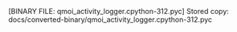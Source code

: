 [BINARY FILE: qmoi_activity_logger.cpython-312.pyc]
Stored copy: docs/converted-binary/qmoi_activity_logger.cpython-312.pyc
